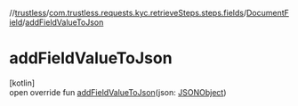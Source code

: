 //[trustless](../../../index.md)/[com.trustless.requests.kyc.retrieveSteps.steps.fields](../index.md)/[DocumentField](index.md)/[addFieldValueToJson](add-field-value-to-json.md)

# addFieldValueToJson

[kotlin]\
open override fun [addFieldValueToJson](add-field-value-to-json.md)(json: [JSONObject](https://developer.android.com/reference/kotlin/org/json/JSONObject.html))
